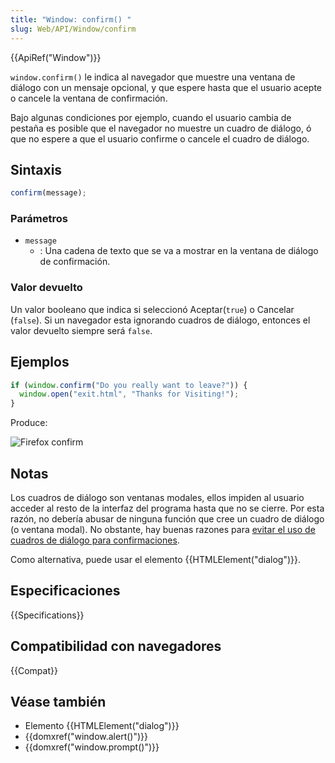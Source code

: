 ```yaml
---
title: "Window: confirm() "
slug: Web/API/Window/confirm
---
```


{{ApiRef("Window")}}

`window.confirm()` le indica al navegador que muestre una ventana de diálogo con un mensaje opcional, y que espere hasta que el usuario acepte o cancele la ventana de confirmación.

Bajo algunas condiciones por ejemplo, cuando el usuario cambia de pestaña es posible que el navegador no muestre un cuadro de diálogo, ó que no espere a que el usuario confirme o cancele el cuadro de diálogo.

## Sintaxis

```js
confirm(message);
```

### Parámetros

- `message`
  - : Una cadena de texto que se va a mostrar en la ventana de diálogo de confirmación.

### Valor devuelto

Un valor booleano que indica si seleccionó Aceptar(`true`) o Cancelar (`false`). Si un navegador esta ignorando cuadros de diálogo, entonces el valor devuelto siempre será `false`.

## Ejemplos

```js
if (window.confirm("Do you really want to leave?")) {
  window.open("exit.html", "Thanks for Visiting!");
}
```

Produce:

![Firefox confirm](firefox_confirm_dialog.png)

## Notas

Los cuadros de diálogo son ventanas modales, ellos impiden al usuario acceder al resto de la interfaz del programa hasta que no se cierre. Por esta razón, no debería abusar de ninguna función que cree un cuadro de diálogo (o ventana modal). No obstante, hay buenas razones para [evitar el uso de cuadros de diálogo para confirmaciones](https://alistapart.com/article/neveruseawarning/).

Como alternativa, puede usar el elemento {{HTMLElement("dialog")}}.

## Especificaciones

{{Specifications}}

## Compatibilidad con navegadores

{{Compat}}

## Véase también

- Elemento {{HTMLElement("dialog")}}
- {{domxref("window.alert()")}}
- {{domxref("window.prompt()")}}
